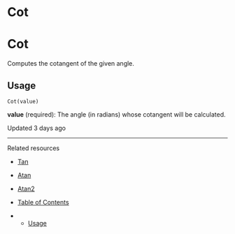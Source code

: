 # Cot

# Cot

Computes the cotangent of the given angle.

## Usage

`Cot(value)`

**value** (required): The angle (in radians) whose cotangent will be calculated.

Updated 3 days ago

---

Related resources

* [Tan](/docs/tan)
* [Atan](/docs/atan)
* [Atan2](/docs/atan2)

* [Table of Contents](#)
* + [Usage](#usage)